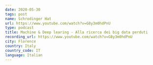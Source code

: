 ```yaml
---
date: 2020-05-30
tags: post
name: Schrodinger Hat
url: https://www.youtube.com/watch?v=G8y3m0hdPnU
type: podcast
title: Machine & Deep learing - Alla ricerca dei big data perduti
recording_url: https://www.youtube.com/watch?v=G8y3m0hdPnU
city: Florence
country: Italy
country_code: IT
language: Italian
---
```

